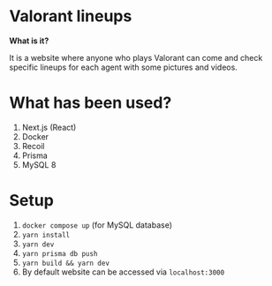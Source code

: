 # Valorant lineups
<b>What is it?</b>

It is a website where anyone who plays Valorant can come and check specific lineups for each agent with some pictures and videos.

# What has been used?
1. Next.js (React)
2. Docker
3. Recoil
4. Prisma
5. MySQL 8

# Setup
1. `docker compose up` (for MySQL database)
2. `yarn install`
3. `yarn dev`
4. `yarn prisma db push`
5. `yarn build && yarn dev`
6. By default website can be accessed via `localhost:3000`
